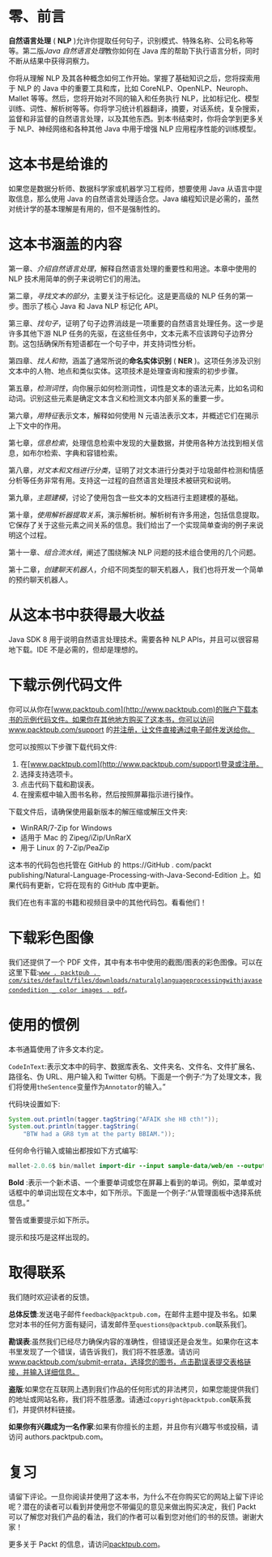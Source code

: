 

# 零、前言

**自然语言处理** ( **NLP** )允许你提取任何句子，识别模式、特殊名称、公司名称等等。第二版*Java 自然语言处理*教你如何在 Java 库的帮助下执行语言分析，同时不断从结果中获得洞察力。

你将从理解 NLP 及其各种概念如何工作开始。掌握了基础知识之后，您将探索用于 NLP 的 Java 中的重要工具和库，比如 CoreNLP、OpenNLP、Neuroph、Mallet 等等。然后，您将开始对不同的输入和任务执行 NLP，比如标记化、模型训练、词性、解析树等等。你将学习统计机器翻译，摘要，对话系统，复杂搜索，监督和非监督的自然语言处理，以及其他东西。到本书结束时，你将会学到更多关于 NLP、神经网络和各种其他 Java 中用于增强 NLP 应用程序性能的训练模型。



# 这本书是给谁的

如果您是数据分析师、数据科学家或机器学习工程师，想要使用 Java 从语言中提取信息，那么使用 Java 的自然语言处理适合您。Java 编程知识是必需的，虽然对统计学的基本理解是有用的，但不是强制性的。



# 这本书涵盖的内容

第一章、*介绍自然语言处理*，解释自然语言处理的重要性和用途。本章中使用的 NLP 技术用简单的例子来说明它们的用法。

第二章，*寻找文本的部分*，主要关注于标记化。这是更高级的 NLP 任务的第一步。图示了核心 Java 和 Java NLP 标记化 API。

第三章、*找句子*，证明了句子边界消歧是一项重要的自然语言处理任务。这一步是许多其他下游 NLP 任务的先驱，在这些任务中，文本元素不应该跨句子边界分割。这包括确保所有短语都在一个句子中，并支持词性分析。

第四章、*找人和物*，涵盖了通常所说的**命名实体识别** ( **NER** )。这项任务涉及识别文本中的人物、地点和类似实体。这项技术是处理查询和搜索的初步步骤。

第五章，*检测词性*，向你展示如何检测词性，词性是文本的语法元素，比如名词和动词。识别这些元素是确定文本含义和检测文本内部关系的重要一步。

第六章，*用特征*表示文本，解释如何使用 N 元语法表示文本，并概述它们在揭示上下文中的作用。

第七章，*信息检索*，处理信息检索中发现的大量数据，并使用各种方法找到相关信息，如布尔检索、字典和容错检索。

第八章，*对文本和文档进行分类*，证明了对文本进行分类对于垃圾邮件检测和情感分析等任务非常有用。支持这一过程的自然语言处理技术被研究和说明。

第九章，*主题建模*，讨论了使用包含一些文本的文档进行主题建模的基础。

第十章，*使用解析器提取关系*，演示解析树。解析树有许多用途，包括信息提取。它保存了关于这些元素之间关系的信息。我们给出了一个实现简单查询的例子来说明这个过程。

第十一章、*组合流水线*，阐述了围绕解决 NLP 问题的技术组合使用的几个问题。

第十二章，*创建聊天机器人*，介绍不同类型的聊天机器人，我们也将开发一个简单的预约聊天机器人。



# 从这本书中获得最大收益

Java SDK 8 用于说明自然语言处理技术。需要各种 NLP APIs，并且可以很容易地下载。IDE 不是必需的，但却是理想的。



# 下载示例代码文件

你可以从你在[www.packtpub.com](http://www.packtpub.com)的账户下载本书的示例代码文件。如果你在其他地方购买了这本书，你可以访问 www.packtpub.com/support 的[并注册，让文件直接通过电子邮件发送给你。](http://www.packtpub.com/support)

您可以按照以下步骤下载代码文件:

1.  在[www.packtpub.com](http://www.packtpub.com/support)登录或注册。
2.  选择支持选项卡。
3.  点击代码下载和勘误表。
4.  在搜索框中输入图书名称，然后按照屏幕指示进行操作。

下载文件后，请确保使用最新版本的解压缩或解压文件夹:

*   WinRAR/7-Zip for Windows
*   适用于 Mac 的 Zipeg/iZip/UnRarX
*   用于 Linux 的 7-Zip/PeaZip

这本书的代码包也托管在 GitHub 的 https://GitHub . com/packt publishing/Natural-Language-Processing-with-Java-Second-Edition 上。如果代码有更新，它将在现有的 GitHub 库中更新。

我们在也有丰富的书籍和视频目录中的其他代码包。看看他们！



# 下载彩色图像

我们还提供了一个 PDF 文件，其中有本书中使用的截图/图表的彩色图像。可以在这里下载:[`www . packtpub . com/sites/default/files/downloads/naturalglanguageprocessingwithjavasecondedition _ color images . pdf`](http://www.packtpub.com/sites/default/files/downloads/NaturalLanguageProcessingwithJavaSecondEdition_ColorImages.pdf)。



# 使用的惯例

本书通篇使用了许多文本约定。

`CodeInText`:表示文本中的码字、数据库表名、文件夹名、文件名、文件扩展名、路径名、伪 URL、用户输入和 Twitter 句柄。下面是一个例子:“为了处理文本，我们将使用`theSentence`变量作为`Annotator`的输入。”

代码块设置如下:

```java
System.out.println(tagger.tagString("AFAIK she H8 cth!")); 
System.out.println(tagger.tagString( 
    "BTW had a GR8 tym at the party BBIAM."));
```

任何命令行输入或输出都按如下方式编写:

```java
mallet-2.0.6$ bin/mallet import-dir --input sample-data/web/en --output tutorial.mallet --keep-sequence --remove-stopwords
```

**Bold** :表示一个新术语、一个重要单词或您在屏幕上看到的单词。例如，菜单或对话框中的单词出现在文本中，如下所示。下面是一个例子:“从管理面板中选择系统信息。”

警告或重要提示如下所示。

提示和技巧是这样出现的。



# 取得联系

我们随时欢迎读者的反馈。

**总体反馈**:发送电子邮件`feedback@packtpub.com`，在邮件主题中提及书名。如果您对本书的任何方面有疑问，请发邮件至`questions@packtpub.com`联系我们。

**勘误表**:虽然我们已经尽力确保内容的准确性，但错误还是会发生。如果你在这本书里发现了一个错误，请告诉我们，我们将不胜感激。请访问 www.packtpub.com/submit-errata，选择您的图书，点击勘误表提交表格链接，并输入详细信息。

**盗版**:如果您在互联网上遇到我们作品的任何形式的非法拷贝，如果您能提供我们的地址或网站名称，我们将不胜感激。请通过`copyright@packtpub.com`联系我们，并提供材料链接。

**如果你有兴趣成为一名作家**:如果有你擅长的主题，并且你有兴趣写书或投稿，请访问 authors.packtpub.com。



# 复习

请留下评论。一旦你阅读并使用了这本书，为什么不在你购买它的网站上留下评论呢？潜在的读者可以看到并使用您不带偏见的意见来做出购买决定，我们 Packt 可以了解您对我们产品的看法，我们的作者可以看到您对他们的书的反馈。谢谢大家！

更多关于 Packt 的信息，请访问[packtpub.com](https://www.packtpub.com/)。
